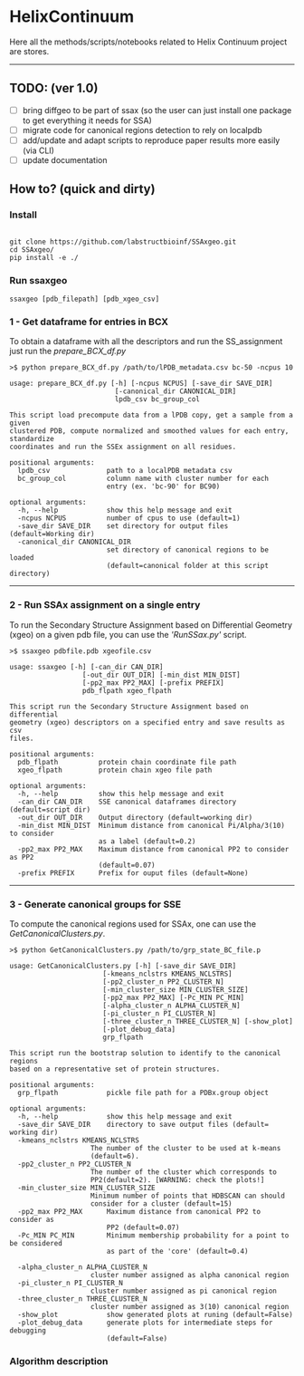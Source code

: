 # HelixContinuum

Here all the methods/scripts/notebooks related to Helix Continuum project are stores.

---

## TODO: (ver 1.0)

- [ ] bring diffgeo to be part of ssax (so the user can just install one package to get everything it needs for SSA)
- [ ] migrate code for canonical regions detection to rely on localpdb
- [ ] add/update and adapt scripts to reproduce paper results more easily (via CLI)
- [ ] update documentation

## How to? (quick and dirty)

### Install

```{bash}

git clone https://github.com/labstructbioinf/SSAxgeo.git
cd SSAxgeo/
pip install -e ./
```

### Run ssaxgeo

```{bash}
ssaxgeo [pdb_filepath] [pdb_xgeo_csv] 
```

### 1 - Get dataframe for entries in BCX
To obtain a dataframe with all the descriptors and run the SS_assignment just run the _prepare_BCX_df.py_
```{bash}
>$ python prepare_BCX_df.py /path/to/lPDB_metadata.csv bc-50 -ncpus 10
```

    usage: prepare_BCX_df.py [-h] [-ncpus NCPUS] [-save_dir SAVE_DIR]
                              [-canonical_dir CANONICAL_DIR]
                              lpdb_csv bc_group_col

    This script load precompute data from a lPDB copy, get a sample from a given
    clustered PDB, compute normalized and smoothed values for each entry, standardize
    coordinates and run the SSEx assignment on all residues.

    positional arguments:
      lpdb_csv              path to a localPDB metadata csv
      bc_group_col          column name with cluster number for each
                            entry (ex. 'bc-90' for BC90)

    optional arguments:
      -h, --help            show this help message and exit
      -ncpus NCPUS          number of cpus to use (default=1)
      -save_dir SAVE_DIR    set directory for output files (default=Working dir)
      -canonical_dir CANONICAL_DIR
                            set directory of canonical regions to be loaded
                            (default=canonical folder at this script directory)


----
### 2 - Run SSAx assignment on a single entry
To run the Secondary Structure Assignment based on Differential Geometry (xgeo) on a given pdb file, you can use the _'RunSSax.py'_ script.


```{bash}
>$ ssaxgeo pdbfile.pdb xgeofile.csv
```

    usage: ssaxgeo [-h] [-can_dir CAN_DIR]
                      [-out_dir OUT_DIR] [-min_dist MIN_DIST]
                      [-pp2_max PP2_MAX] [-prefix PREFIX]
                      pdb_flpath xgeo_flpath

    This script run the Secondary Structure Assignment based on differential
    geometry (xgeo) descriptors on a specified entry and save results as csv
    files.

    positional arguments:
      pdb_flpath          protein chain coordinate file path
      xgeo_flpath         protein chain xgeo file path

    optional arguments:
      -h, --help          show this help message and exit
      -can_dir CAN_DIR    SSE canonical dataframes directory (default=script dir)
      -out_dir OUT_DIR    Output directory (default=working dir)
      -min_dist MIN_DIST  Minimum distance from canonical Pi/Alpha/3(10) to consider
                          as a label (default=0.2)
      -pp2_max PP2_MAX    Maximum distance from canonical PP2 to consider as PP2
                          (default=0.07)
      -prefix PREFIX      Prefix for ouput files (default=None)
---
### 3 - Generate canonical groups for SSE
To compute the canonical regions used for SSAx, one can use the _GetCanonicalClusters.py_.
```{bash}
>$ python GetCanonicalClusters.py /path/to/grp_state_BC_file.p
```

    usage: GetCanonicalClusters.py [-h] [-save_dir SAVE_DIR]
                           [-kmeans_nclstrs KMEANS_NCLSTRS]
                           [-pp2_cluster_n PP2_CLUSTER_N]
                           [-min_cluster_size MIN_CLUSTER_SIZE]
                           [-pp2_max PP2_MAX] [-Pc_MIN PC_MIN]
                           [-alpha_cluster_n ALPHA_CLUSTER_N]
                           [-pi_cluster_n PI_CLUSTER_N]
                           [-three_cluster_n THREE_CLUSTER_N] [-show_plot]
                           [-plot_debug_data]
                           grp_flpath

    This script run the bootstrap solution to identify to the canonical regions
    based on a representative set of protein structures.

    positional arguments:
      grp_flpath            pickle file path for a PDBx.group object

    optional arguments:
      -h, --help            show this help message and exit
      -save_dir SAVE_DIR    directory to save output files (default= working dir)
      -kmeans_nclstrs KMEANS_NCLSTRS
                        The number of the cluster to be used at k-means
                        (default=6).
      -pp2_cluster_n PP2_CLUSTER_N
                        The number of the cluster which corresponds to
                        PP2(default=2). [WARNING: check the plots!]
      -min_cluster_size MIN_CLUSTER_SIZE
                        Minimum number of points that HDBSCAN can should
                        consider for a cluster (default=15)
      -pp2_max PP2_MAX      Maximum distance from canonical PP2 to consider as
                            PP2 (default=0.07)
      -Pc_MIN PC_MIN        Minimum membership probability for a point to be considered
                            as part of the 'core' (default=0.4)

      -alpha_cluster_n ALPHA_CLUSTER_N
                        cluster number assigned as alpha canonical region
      -pi_cluster_n PI_CLUSTER_N
                        cluster number assigned as pi canonical region
      -three_cluster_n THREE_CLUSTER_N
                        cluster number assigned as 3(10) canonical region
      -show_plot            show generated plots at runing (default=False)
      -plot_debug_data      generate plots for intermediate steps for debugging
                            (default=False)

### Algorithm description
